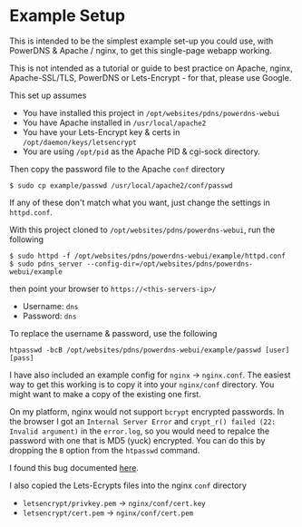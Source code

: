 # Example Setup #

This is intended to be the simplest example set-up you could use, with PowerDNS & Apache / nginx, to get
this single-page webapp working.

This is not intended as a tutorial or guide to best practice on Apache, nginx, Apache-SSL/TLS, PowerDNS or Lets-Encrypt - for that, please use Google.

This set up assumes 
* You have installed this project in `/opt/websites/pdns/powerdns-webui`
* You have Apache installed in `/usr/local/apache2` 
* You have your Lets-Encrypt key & certs in `/opt/daemon/keys/letsencrypt` 
* You are using `/opt/pid` as the Apache PID & cgi-sock directory. 

Then copy the password file to the Apache `conf` directory

```
$ sudo cp example/passwd /usr/local/apache2/conf/passwd
```

If any of these don't match what you want, just change the settings in `httpd.conf`.

With this project cloned to `/opt/websites/pdns/powerdns-webui`, run the following

```
$ sudo httpd -f /opt/websites/pdns/powerdns-webui/example/httpd.conf
$ sudo pdns_server --config-dir=/opt/websites/pdns/powerdns-webui/example
```

then point your browser to `https://<this-servers-ip>/`

* Username: `dns`
* Password: `dns`

To replace the username & password, use the following

```
htpasswd -bcB /opt/websites/pdns/powerdns-webui/example/passwd [user] [pass]
```

I have also included an example config for `nginx` -> `nginx.conf`. The easiest way to get this 
working is to copy it into your `nginx/conf` directory. You might want to make a copy of the existing one first.

On my platform, nginx would not support `bcrypt` encrypted passwords. In the browser I got an `Internal Server Error` and 
`crypt_r() failed (22: Invalid argument)` in the `error.log`, so you would need to 
repalce the password with one that is MD5 (yuck) encrypted. You can do this by dropping the `B`
option from the `htpasswd` command.

I found this bug documented [here](https://github.com/kubernetes/ingress-nginx/issues/3150).

I also copied the Lets-Ecrypts files into the nginx `conf` directory

* `letsencrypt/privkey.pem` -> `nginx/conf/cert.key`
* `letsencrypt/cert.pem` -> `nginx/conf/cert.pem`


